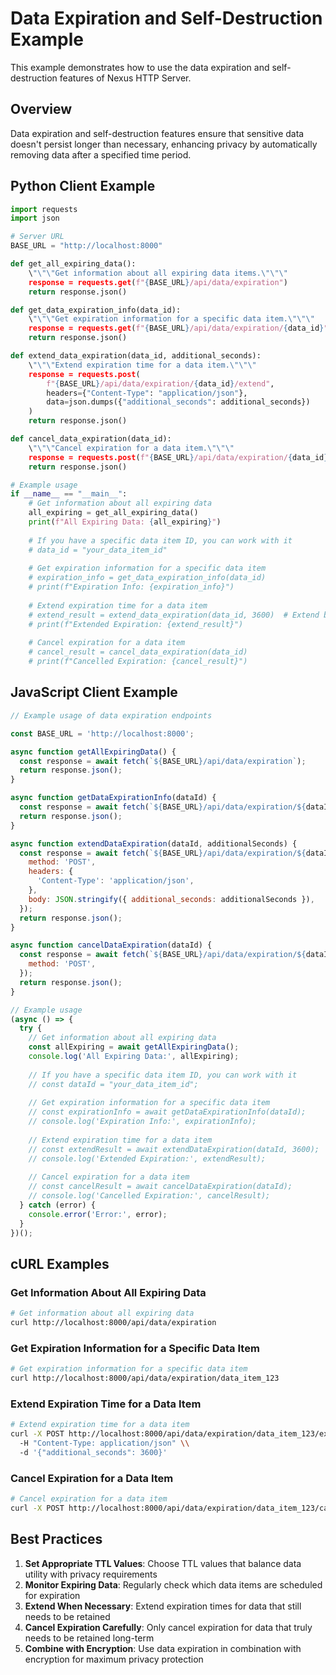 # Data Expiration and Self-Destruction Example

This example demonstrates how to use the data expiration and self-destruction features of Nexus HTTP Server.

## Overview

Data expiration and self-destruction features ensure that sensitive data doesn't persist longer than necessary, enhancing privacy by automatically removing data after a specified time period.

## Python Client Example

```python
import requests
import json

# Server URL
BASE_URL = "http://localhost:8000"

def get_all_expiring_data():
    \"\"\"Get information about all expiring data items.\"\"\"
    response = requests.get(f"{BASE_URL}/api/data/expiration")
    return response.json()

def get_data_expiration_info(data_id):
    \"\"\"Get expiration information for a specific data item.\"\"\"
    response = requests.get(f"{BASE_URL}/api/data/expiration/{data_id}")
    return response.json()

def extend_data_expiration(data_id, additional_seconds):
    \"\"\"Extend expiration time for a data item.\"\"\"
    response = requests.post(
        f"{BASE_URL}/api/data/expiration/{data_id}/extend",
        headers={"Content-Type": "application/json"},
        data=json.dumps({"additional_seconds": additional_seconds})
    )
    return response.json()

def cancel_data_expiration(data_id):
    \"\"\"Cancel expiration for a data item.\"\"\"
    response = requests.post(f"{BASE_URL}/api/data/expiration/{data_id}/cancel")
    return response.json()

# Example usage
if __name__ == "__main__":
    # Get information about all expiring data
    all_expiring = get_all_expiring_data()
    print(f"All Expiring Data: {all_expiring}")
    
    # If you have a specific data item ID, you can work with it
    # data_id = "your_data_item_id"
    
    # Get expiration information for a specific data item
    # expiration_info = get_data_expiration_info(data_id)
    # print(f"Expiration Info: {expiration_info}")
    
    # Extend expiration time for a data item
    # extend_result = extend_data_expiration(data_id, 3600)  # Extend by 1 hour
    # print(f"Extended Expiration: {extend_result}")
    
    # Cancel expiration for a data item
    # cancel_result = cancel_data_expiration(data_id)
    # print(f"Cancelled Expiration: {cancel_result}")
```

## JavaScript Client Example

```javascript
// Example usage of data expiration endpoints

const BASE_URL = 'http://localhost:8000';

async function getAllExpiringData() {
  const response = await fetch(`${BASE_URL}/api/data/expiration`);
  return response.json();
}

async function getDataExpirationInfo(dataId) {
  const response = await fetch(`${BASE_URL}/api/data/expiration/${dataId}`);
  return response.json();
}

async function extendDataExpiration(dataId, additionalSeconds) {
  const response = await fetch(`${BASE_URL}/api/data/expiration/${dataId}/extend`, {
    method: 'POST',
    headers: {
      'Content-Type': 'application/json',
    },
    body: JSON.stringify({ additional_seconds: additionalSeconds }),
  });
  return response.json();
}

async function cancelDataExpiration(dataId) {
  const response = await fetch(`${BASE_URL}/api/data/expiration/${dataId}/cancel`, {
    method: 'POST',
  });
  return response.json();
}

// Example usage
(async () => {
  try {
    // Get information about all expiring data
    const allExpiring = await getAllExpiringData();
    console.log('All Expiring Data:', allExpiring);
    
    // If you have a specific data item ID, you can work with it
    // const dataId = "your_data_item_id";
    
    // Get expiration information for a specific data item
    // const expirationInfo = await getDataExpirationInfo(dataId);
    // console.log('Expiration Info:', expirationInfo);
    
    // Extend expiration time for a data item
    // const extendResult = await extendDataExpiration(dataId, 3600);  // Extend by 1 hour
    // console.log('Extended Expiration:', extendResult);
    
    // Cancel expiration for a data item
    // const cancelResult = await cancelDataExpiration(dataId);
    // console.log('Cancelled Expiration:', cancelResult);
  } catch (error) {
    console.error('Error:', error);
  }
})();
```

## cURL Examples

### Get Information About All Expiring Data

```bash
# Get information about all expiring data
curl http://localhost:8000/api/data/expiration
```

### Get Expiration Information for a Specific Data Item

```bash
# Get expiration information for a specific data item
curl http://localhost:8000/api/data/expiration/data_item_123
```

### Extend Expiration Time for a Data Item

```bash
# Extend expiration time for a data item
curl -X POST http://localhost:8000/api/data/expiration/data_item_123/extend \\
  -H "Content-Type: application/json" \\
  -d '{"additional_seconds": 3600}'
```

### Cancel Expiration for a Data Item

```bash
# Cancel expiration for a data item
curl -X POST http://localhost:8000/api/data/expiration/data_item_123/cancel
```

## Best Practices

1. **Set Appropriate TTL Values**: Choose TTL values that balance data utility with privacy requirements
2. **Monitor Expiring Data**: Regularly check which data items are scheduled for expiration
3. **Extend When Necessary**: Extend expiration times for data that still needs to be retained
4. **Cancel Expiration Carefully**: Only cancel expiration for data that truly needs to be retained long-term
5. **Combine with Encryption**: Use data expiration in combination with encryption for maximum privacy protection